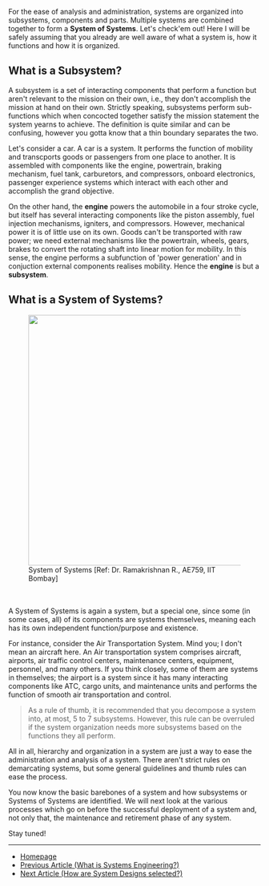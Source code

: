 For the ease of analysis and administration, systems are organized into subsystems, components and parts. Multiple systems are combined together to form a **System of Systems**. Let's check'em out! Here I will be safely assuming that you already are well aware of what a system is, how it functions and how it is organized. 

## What is a Subsystem?
A subsystem is a set of interacting components that perform a function but aren't relevant to the mission on their own, i.e., they don't accomplish the mission at hand on their own. Strictly speaking, subsystems perform sub-functions which when concocted together satisfy the mission statement the system yearns to achieve. The definition is quite similar and can be confusing, however you gotta know that a thin boundary separates the two. 

Let's consider a car. A car is a system. It performs the function of mobility and transcports goods or passengers from one place to another. It is assembled with components like the engine, powertrain, braking mechanism, fuel tank, carburetors, and compressors, onboard electronics, passenger experience systems which interact with each other and accomplish the grand objective. 

On the other hand, the **engine** powers the automobile in a four stroke cycle, but itself has several interacting components like the piston assembly, fuel injection mechanisms, igniters, and compressors. However, mechanical power it is of little use on its own. Goods can't be transported with raw power; we need external mechanisms like the powertrain, wheels, gears, brakes to convert the rotating shaft into linear motion for mobility. In this sense, the engine performs a subfunction of 'power generation' and in conjuction external components realises mobility. Hence the **engine** is but a **subsystem**.

## What is a System of Systems?

<figure>
  <img src="https://sohamphanseiitb.github.io/Think-in-Systems/assets/system_engg/system%20of%20systems.PNG" height=500>
  <figcaption> System of Systems [Ref: Dr. Ramakrishnan R., AE759, IIT Bombay] </figcaption>
  <br><br>
</figure>

A System of Systems is again a system, but a special one, since some (in some cases, all) of its components are systems themselves, meaning each has its own independent function/purpose and existence. 

For instance, consider the Air Transportation System. Mind you; I don't mean an aircraft here. An Air transportation system comprises aircraft, airports, air traffic control centers, maintenance centers, equipment, personnel, and many others. If you think closely, some of them are systems in themselves; the airport is a system since it has many interacting components like ATC, cargo units, and maintenance units and performs the function of smooth air transportation and control. 

> As a rule of thumb, it is recommended that you decompose a system into, at most, 5 to 7 subsystems. However, this rule can be overruled if the system organization needs more subsystems based on the functions they all perform. 

All in all, hierarchy and organization in a system are just a way to ease the administration and analysis of a system. There aren't strict rules on demarcating systems, but some general guidelines and thumb rules can ease the process. 

You now know the basic barebones of a system and how subsystems or Systems of Systems are identified. We will next look at the various processes which go on before the successful deployment of a system and, not only that, the maintenance and retirement phase of any system. 

Stay tuned!

---
- [Homepage](https://sohamphanseiitb.github.io/th-ink-in-systems/about-the-author)
- [Previous Article (What is Systems Engineering?)](https://sohamphanseiitb.github.io/th-ink-in-systems/Systems-Engineering)
- [Next Article (How are System Designs selected?)](https://sohamphanseiitb.github.io/th-ink-in-systems/Systems-Design)
